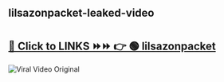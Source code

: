 
 ## lilsazonpacket-leaked-video 

# <h2><a href="https://clipsfans.com/lilsazonpacket&ref=git">🔗 Click to LINKS ⏩⏩ 👉 🟢 lilsazonpacket </a></h2>

<a href="https://clipsfans.com/lilsazonpacket&ref=git" rel="nofollow" data-target="animated-image.originalLink"><img src="https://i.ibb.co.com/xMMVF88/686577567.gif" alt="Viral Video Original" style="max-width: 100%; display: inline-block;" data-target="animated-image.originalImage"></a>
